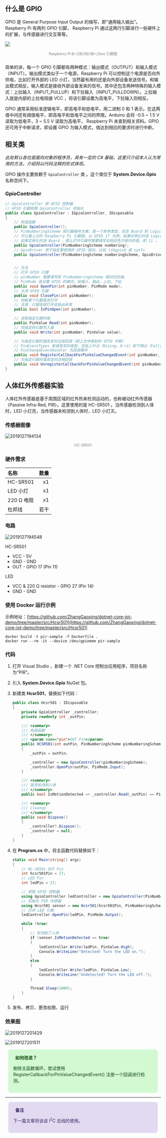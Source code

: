 <link href="https://cdn.bootcss.com/font-awesome/4.7.0/css/font-awesome.min.css" rel="stylesheet">

## 什么是 GPIO

GPIO 是 General Purpose Input Output 的缩写，即“通用输入输出”。 Raspberry Pi 有两列 GPIO 引脚， Raspberry Pi 通过这两行引脚进行一些硬件上的扩展，与传感器进行交互等等。

![](https://blogres.zhangyue.xin/2019127/2019127155158.png)
<p style="text-align:center;margin-bottom:25px;color:gray"><small>Raspberry Pi B+/2B/3B/3B+/Zero 引脚图</small></p>

简单的讲，每一个 GPIO 引脚都有两种模式：输出模式（OUTPUT）和输入模式（INPUT）。输出模式类似于一个电源，Raspberry Pi 可以控制这个电源是否向外供电，比如打开外部的 LED 小灯，当然最有用的还是向外部设备发送信号。和输出模式相反，输入模式是接收外部设备发来的信号。其中还包含两种特殊的输入模式：上拉输入（INPUT_PULLUP）和下拉输入（INPUT_PULLDOWN）。上拉输入就是内部的上拉电阻接 VCC ，将该引脚设置为高电平，下拉输入则相反。

GPIO 通常采用标准逻辑电平，即高电平和低电平，用二进制 0 和 1 表示。在这两值中间还有阈值电平，即高电平和低电平之间的界限。Arduino 会将 -0.5 ~ 1.5 V 读取为低电平，3 ~ 5.5 V 读取为高电平， Raspberry Pi 未查到相关资料。GPIO 还可用于中断请求，即设置 GPIO 为输入模式，值达到相应的要求时进行中断。

## 相关类

_此处默认各位是面向对象的程序员，具有一定的 C# 基础，这里只介绍本人认为常用的方法，介绍将以代码注释的形式体现。_

GPIO 操作主要依赖于 `GpioController` 类  。这个类位于 **System.Device.Gpio** 名称空间下。

### GpioController

```C#
// GpioController 即 GPIO 控制器
// GPIO 引脚依靠 GpioController 初始化
public class GpioController : IGpioController, IDisposable
{
    // 构造函数
    public GpioController();
    // PinNumberingScheme 即引脚编号方案，是一个枚举类型，包含 Board 和 Logical 两个值。 
    // 可以看上方的 Raspberry Pi 引脚图，以 GPIO 17 为例，如果实例化时选 Logical ，那么打开引脚时需要填写 17。
    // 如果实例化时选 Board ，那么打开引脚时需要填写右侧灰色方框内的值，即 11 。
    public GpioController(PinNumberingScheme numbering);
    // GpioDriver 用于指定要使用的 GPIO 驱动，比如 libgpiod 或 sysfs
    public GpioController(PinNumberingScheme numberingScheme, GpioDriver driver);


    // 方法
    // 打开 GPIO 引脚
    // pinNumber 需要填写和 PinNumberingScheme 相对应的值。
    // PinMode 是设置 GPIO 的模式，如输入、输出、上拉、下拉
    public void OpenPin(int pinNumber, PinMode mode);
    // 关闭 GPIO 引脚
    public void ClosePin(int pinNumber);
    // 判断某个引脚是否打开
    // 注意：引脚连续打开会抛出异常
    public bool IsPinOpen(int pinNumber); 

    // 读取指定引脚的值
    public PinValue Read(int pinNumber);
    // 向指定的引脚写入值
    public void Write(int pinNumber, PinValue value);

    // 为指定引脚的值改变时注册回调（即上文中提到的 GPIO 中断）
    // PinEventTypes 是值改变的类型，包括上升沿（Rising，0->1）和下降沿（Falling，1->0），注意当设置为 None 时不会触发
    // PinChangeEventHandler 为回调事件
    public void RegisterCallbackForPinValueChangedEvent(int pinNumber, PinEventTypes eventTypes, PinChangeEventHandler callback);
    // 为指定引脚的值改变时注销回调
    public void UnregisterCallbackForPinValueChangedEvent(int pinNumber, PinChangeEventHandler callback);
}
```

## 人体红外传感器实验

人体红外传感器是基于周围区域的红外热来检测运动的，也称被动红外传感器（Passive Infra-Red, PIR）。这里使用的是 HC-SR501 。当传感器检测到人体时，LED 小灯亮，当传感器未检测到人体时，LED 小灯灭。

### 传感器图像

![2019127194134](https://blogres.zhangyue.xin/2019127/2019127194134.jpg)
<p style="text-align:center;margin-bottom:25px;color:gray"><small>HC-SR501</small></p>

### 硬件需求

| 名称 | 数量 |
| :--- | ---: |
| HC-SR501 | x1 |
| LED 小灯 | x1 |
| 220 Ω 电阻 | x1 |
| 杜邦线 | 若干 |

### 电路

![2019127194548](https://blogres.zhangyue.xin/2019127/2019127194548.png)

HC-SR501
* VCC - 5V
* GND - GND
* OUT - GPIO 17 (Pin 11)

LED
* VCC & 220 Ω resistor - GPIO 27 (Pin 14)
* GND - GND

### 使用 Docker 运行示例
示例地址：[https://github.com/ZhangGaoxing/dotnet-core-iot-demo/tree/master/src/Hcsr501](https://github.com/ZhangGaoxing/dotnet-core-iot-demo/tree/master/src/Hcsr501)

```
docker build -t pir-sample -f Dockerfile .
docker run --rm -it --device /dev/gpiomem pir-sample
```

### 代码

1. 打开 Visual Studio ，新建一个 .NET Core 控制台应用程序，项目名称为“PIR”。
2. 引入 **System.Device.Gpio** NuGet 包。
3. 新建类 **Hcsr501**，替换如下代码：

    ```C#
    public class Hcsr501 : IDisposable
    {
        private GpioController _controller;
        private readonly int _outPin;

        /// <summary>
        /// 构造函数
        /// </summary>
        /// <param name="pin">OUT Pin</param>
        public HCSR501(int outPin, PinNumberingScheme pinNumberingScheme = PinNumberingScheme.Logical)
        {
            _outPin = outPin;

            _controller = new GpioController(pinNumberingScheme);
            _controller.OpenPin(outPin, PinMode.Input);
        }

        /// <summary>
        /// 是否检测到人体
        /// </summary>
        public bool IsMotionDetected => _controller.Read(_outPin) == PinValue.High;

        /// <summary>
        /// Cleanup
        /// </summary>
        public void Dispose()
        {
            _controller?.Dispose();
            _controller = null;
        }
    }
    ```

4. 在 **Program.cs** 中，将主函数代码替换如下：

    ```C#
    static void Main(string[] args)
    {
        // HC-SR501 OUT Pin
        int hcsr501Pin = 17;
        // LED Pin
        int ledPin = 27;

        // 获取 GPIO 控制器
        using GpioController ledController = new GpioController(PinNumberingScheme.Logical);
        // 初始化 PIR 传感器
        using Hcsr501 sensor = new Hcsr501(hcsr501Pin, PinNumberingScheme.Logical);
        // 打开 LED 引脚
        ledController.OpenPin(ledPin, PinMode.Output);

        while (true)
        {
            // 检测到了人体
            if (sensor.IsMotionDetected == true)
            {
                ledController.Write(ledPin, PinValue.High);
                Console.WriteLine("Detected! Turn the LED on.");
            }
            else
            {
                ledController.Write(ledPin, PinValue.Low);
                Console.WriteLine("Undetected! Turn the LED off.");
            }

            Thread.Sleep(1000);
        }
    }
    ```

5. 发布、拷贝、更改权限、运行

### 效果图

![2019127201429](https://blogres.zhangyue.xin/2019127/2019127201429.gif)

![2019127201511](https://blogres.zhangyue.xin/2019127/2019127201511.jpg)

<div style="display: block;position: relative;border-radius: 8px;padding: 1rem;background-color: #d2f9d2;color: #094409;margin: 10px">
    <p style="margin-top:0;font-weight: bold"><i class="fa fa-lightbulb-o" aria-hidden="true"></i>&nbsp;&nbsp;如何改进？</p>
    <p><span>剔除主函数循环，尝试使用 RegisterCallbackForPinValueChangedEvent() 注册一个回调进行检测。</span></p>
</div>

<hr>

<div style="display: block;position: relative;border-radius: 8px;padding: 1rem;background-color: #e2daf1;color: #38225d;margin: 10px">
    <p style="margin-top:0;font-weight: bold"><i class="fa fa-info-circle" aria-hidden="true"></i>&nbsp;&nbsp;备注</p>
    <p><span>下一篇文章将谈谈 I<sup>2</sup>C 总线的使用。</span></p>
</div>